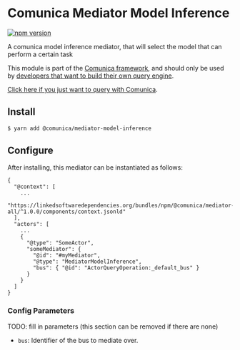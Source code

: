 # Comunica Mediator Model Inference

[![npm version](https://badge.fury.io/js/%40comunica%2Fmediator-model-inference.svg)](https://www.npmjs.com/package/@comunica/mediator-model-inference)

A comunica model inference mediator, that will select the model that can perform a certain task

This module is part of the [Comunica framework](https://github.com/comunica/comunica),
and should only be used by [developers that want to build their own query engine](https://comunica.dev/docs/modify/).

[Click here if you just want to query with Comunica](https://comunica.dev/docs/query/).

## Install

```bash
$ yarn add @comunica/mediator-model-inference
```

## Configure

After installing, this mediator can be instantiated as follows:
```text
{
  "@context": [
    ...
    "https://linkedsoftwaredependencies.org/bundles/npm/@comunica/mediator-all/^1.0.0/components/context.jsonld"  
  ],
  "actors": [
    ...
    {
      "@type": "SomeActor",
      "someMediator": {
        "@id": "#myMediator",
        "@type": "MediatorModelInference",
        "bus": { "@id": "ActorQueryOperation:_default_bus" }
      }
    }
  ]
}
```

### Config Parameters

TODO: fill in parameters (this section can be removed if there are none)

* `bus`: Identifier of the bus to mediate over.

